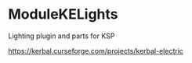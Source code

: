 # ModuleKELights
Lighting plugin and parts for KSP

https://kerbal.curseforge.com/projects/kerbal-electric
